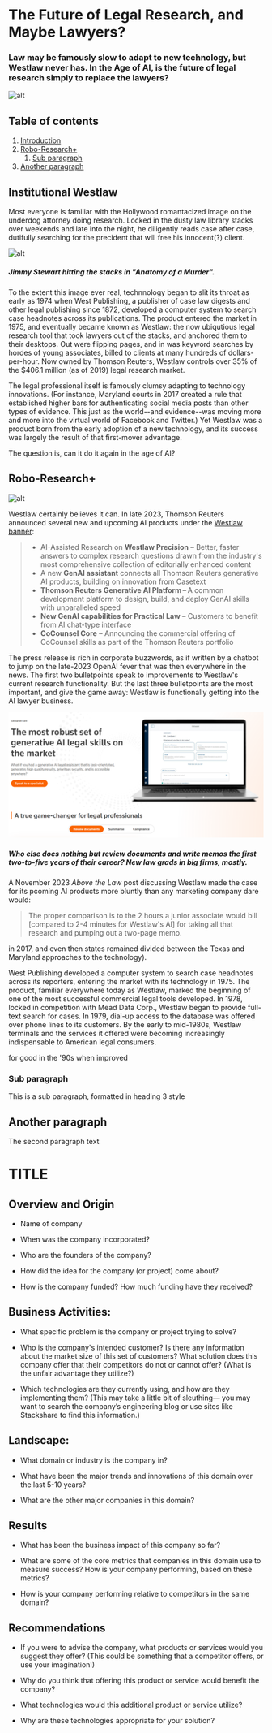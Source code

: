 # The Future of Legal Research, and Maybe Lawyers?
### Law may be famously slow to adapt to new technology, but Westlaw never has.  In the Age of AI, is the future of legal research simply to replace the lawyers?  

![alt](https://cdn.discordapp.com/attachments/1148303423045910558/1206362017217122304/smashmcadams_A_robot_doing_legal_research_with_law_books_in_the_b6c68828-4be3-4f8e-bb21-ebf87bf2bcbc.png?ex=65dbbb2e&is=65c9462e&hm=5672c14fac190c45e47ece89738e26e61f2c0563a8f96642fea50bb98ab16890&)

## Table of contents
1. [Introduction](#introduction)
2. [Robo-Research+](#paragraph1)
    1. [Sub paragraph](#subparagraph1)
3. [Another paragraph](#paragraph2)

## Institutional Westlaw <a name="introduction"></a>
Most everyone is familiar with the Hollywood romantacized image on the underdog attorney doing research.  Locked in the dusty law library stacks over weekends and late into the night, he diligently reads case after case, dutifully searching for the precident that will free his innocent(?) client.

![alt](https://reellibrarians.files.wordpress.com/2014/04/anatomyofamurderlawbooks-e1550100366918.jpg)
##### <i>Jimmy Stewart hitting the stacks in "Anatomy of a Murder".</i>

To the extent this image ever real, technnology began to slit its throat as early as 1974 when West Publishing, a publisher of case law digests and other legal publishing since 1872, developed a computer system to search case headnotes across its publications. The product entered the market in 1975, and eventually became known as Westlaw: the now ubiqutious legal research tool that took lawyers out of the stacks, and anchored them to their desktops. Out were flipping pages, and in was keyword searches by hordes of young associates, billed to clients at many hundreds of dollars-per-hour. Now owned by Thomson Reuters, Westlaw controls over 35% of the $406.1 million (as of 2019) legal research market.

The legal professional itself is famously clumsy adapting to technology innovations.  (For instance, Maryland courts in 2017 created a rule that established higher bars for authenticating social media posts than other types of evidence.  This just as the world--and evidence--was moving more and more into the virtual world of Facebook and Twitter.) Yet Westlaw was a product born from the early adoption of a new technology, and its success was largely the result of that first-mover advantage. 

The question is, can it do it again in the age of AI?

## Robo-Research+<a name="paragraph1"></a>
![alt](https://cdn.discordapp.com/attachments/1148303423045910558/1206376142164987944/smashmcadams_A_robot_doing_legal_research_with_law_books_in_the_d807a4e5-d688-4338-9df2-07517f7fb64a.png?ex=65dbc855&is=65c95355&hm=a8750ebf054ee924c82a7b70a1d68724d00415998d0701afa779973805c2eb9b&)

Westlaw certainly believes it can.  In late 2023, Thomson Reuters announced several new and upcoming AI products under the [Westlaw banner](https://www.prnewswire.com/news-releases/thomson-reuters-launches-generative-ai-powered-solutions-to-transform-how-legal-professionals-work-301989149.html):

>- AI-Assisted Research on <b>Westlaw Precision</b> – Better, faster answers to complex research questions drawn from the industry's most comprehensive collection of editorially enhanced content  
>- A new **GenAI assistant** connects all Thomson Reuters generative AI products, building on innovation from Casetext 
>- <b>Thomson Reuters Generative AI Platform</b> – A common development platform to design, build, and deploy GenAI skills with unparalleled speed  
>- <b>New GenAI capabilities for Practical Law</b> – Customers to benefit from AI chat-type interface 
>- <b>CoCounsel Core</b> – Announcing the commercial offering of CoCounsel skills as part of the Thomson Reuters portfolio 

The press release is rich in corporate buzzwords, as if written by a chatbot to jump on the late-2023 OpenAI fever that was then everywhere in the news.  The first two bulletpoints speak to improvements to Westlaw's current research functionality.  But the last three bulletpoints are the most important, and give the game away: Westlaw is functionally getting into the AI lawyer business.

![alt](https://raw.githubusercontent.com/smashtotal/future_lawyer/main/Westlaw_cocounsel.png)
##### <i>Who else does nothing but review documents and write memos the first two-to-five years of their career?  New law grads in big firms, mostly.</i>

A November 2023 <i>Above the Law</i> post discussing Westlaw made the case for its pcoming AI products more bluntly than any marketing company dare would:

>The proper comparison is to the 2 hours a junior associate would bill [compared to 2-4 minutes for Westlaw's AI] for taking all that research and pumping out a two-page memo.





in 2017, and even then states remained divided between the Texas and Maryland approaches to the technology).

West Publishing developed a computer system to search case headnotes across its reporters, entering the market with its technology in 1975. The product, familiar everywhere today as Westlaw, marked the beginning of one of the most successful commercial legal tools developed. In 1978, locked in competition with Mead Data Corp., Westlaw began to provide full-text search for cases. In 1979, dial-up access to the database was offered over phone lines to its customers. By the early to mid-1980s, Westlaw terminals and the services it offered were becoming increasingly indispensable to American legal consumers.

for good in the '90s when improved 

### Sub paragraph <a name="subparagraph1"></a>
This is a sub paragraph, formatted in heading 3 style

## Another paragraph <a name="paragraph2"></a>
The second paragraph text

# TITLE

## Overview and Origin

* Name of company

* When was the company incorporated?

* Who are the founders of the company?

* How did the idea for the company (or project) come about?

* How is the company funded? How much funding have they received?


## Business Activities:

* What specific problem is the company or project trying to solve?

* Who is the company's intended customer?  Is there any information about the market size of this set of customers?
What solution does this company offer that their competitors do not or cannot offer? (What is the unfair advantage they utilize?)

* Which technologies are they currently using, and how are they implementing them? (This may take a little bit of sleuthing–– you may want to search the company’s engineering blog or use sites like Stackshare to find this information.)


## Landscape:

* What domain or industry is the company in?

* What have been the major trends and innovations of this domain over the last 5-10 years?

* What are the other major companies in this domain?


## Results

* What has been the business impact of this company so far?

* What are some of the core metrics that companies in this domain use to measure success? How is your company performing, based on these metrics?

* How is your company performing relative to competitors in the same domain?


## Recommendations

* If you were to advise the company, what products or services would you suggest they offer? (This could be something that a competitor offers, or use your imagination!)

* Why do you think that offering this product or service would benefit the company?

* What technologies would this additional product or service utilize?

* Why are these technologies appropriate for your solution?

